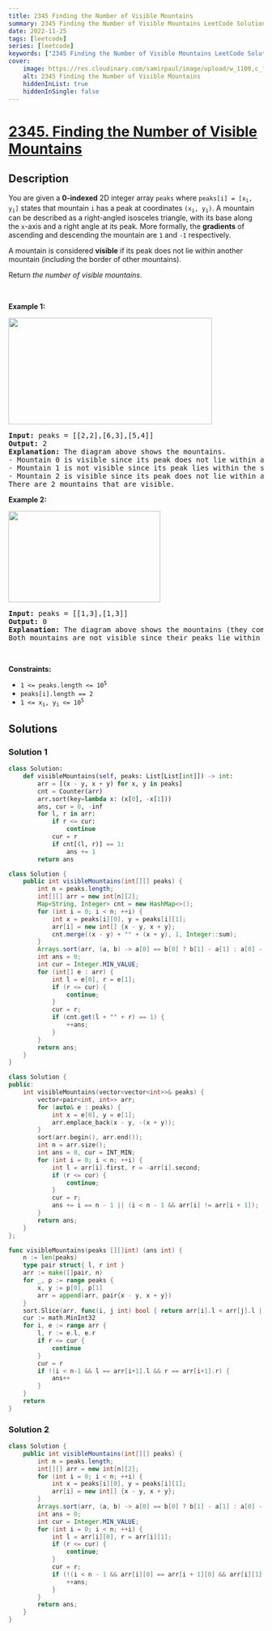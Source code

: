 ```yaml
---
title: 2345 Finding the Number of Visible Mountains
summary: 2345 Finding the Number of Visible Mountains LeetCode Solution Explained
date: 2022-11-25
tags: [leetcode]
series: [leetcode]
keywords: ["2345 Finding the Number of Visible Mountains LeetCode Solution Explained in all languages", "2345 Finding the Number of Visible Mountains", "LeetCode", "leetcode solution in Python3 C++ Java Go PHP Ruby Swift TypeScript Rust C# JavaScript C", "GeeksforGeeks", "InterviewBit", "Coding Ninjas", "HackerRank", "HackerEarth", "CodeChef", "TopCoder", "AlgoExpert", "freeCodeCamp", "Codeforces", "GitHub", "AtCoder", "Samir Paul"]
cover:
    image: https://res.cloudinary.com/samirpaul/image/upload/w_1100,c_fit,co_rgb:FFFFFF,l_text:Arial_75_bold:2345 Finding the Number of Visible Mountains - Solution Explained/problem-solving.webp
    alt: 2345 Finding the Number of Visible Mountains
    hiddenInList: true
    hiddenInSingle: false
---
```



# [2345. Finding the Number of Visible Mountains](https://leetcode.com/problems/finding-the-number-of-visible-mountains)


## Description

<p>You are given a <strong>0-indexed</strong> 2D integer array <code>peaks</code> where <code>peaks[i] = [x<sub>i</sub>, y<sub>i</sub>]</code> states that mountain <code>i</code> has a peak at coordinates <code>(x<sub>i</sub>, y<sub>i</sub>)</code>. A mountain can be described as a right-angled isosceles triangle, with its base along the <code>x</code>-axis and a right angle at its peak. More formally, the <strong>gradients</strong> of ascending and descending the mountain are <code>1</code> and <code>-1</code> respectively.</p>

<p>A mountain is considered <strong>visible</strong> if its peak does not lie within another mountain (including the border of other mountains).</p>

<p>Return <em>the number of visible mountains</em>.</p>

<p>&nbsp;</p>
<p><strong class="example">Example 1:</strong></p>
<img alt="" src="https://spcdn.pages.dev/leetcode/problems/2345.Finding%20the%20Number%20of%20Visible%20Mountains/images/ex1.png" style="width: 402px; height: 210px;" />
<pre>
<strong>Input:</strong> peaks = [[2,2],[6,3],[5,4]]
<strong>Output:</strong> 2
<strong>Explanation:</strong> The diagram above shows the mountains.
- Mountain 0 is visible since its peak does not lie within another mountain or its sides.
- Mountain 1 is not visible since its peak lies within the side of mountain 2.
- Mountain 2 is visible since its peak does not lie within another mountain or its sides.
There are 2 mountains that are visible.</pre>

<p><strong class="example">Example 2:</strong></p>
<img alt="" src="https://spcdn.pages.dev/leetcode/problems/2345.Finding%20the%20Number%20of%20Visible%20Mountains/images/ex2new1.png" style="width: 300px; height: 180px;" />
<pre>
<strong>Input:</strong> peaks = [[1,3],[1,3]]
<strong>Output:</strong> 0
<strong>Explanation:</strong> The diagram above shows the mountains (they completely overlap).
Both mountains are not visible since their peaks lie within each other.
</pre>

<p>&nbsp;</p>
<p><strong>Constraints:</strong></p>

<ul>
	<li><code>1 &lt;= peaks.length &lt;= 10<sup>5</sup></code></li>
	<li><code>peaks[i].length == 2</code></li>
	<li><code>1 &lt;= x<sub>i</sub>, y<sub>i</sub> &lt;= 10<sup>5</sup></code></li>
</ul>

## Solutions

### Solution 1

<!-- tabs:start -->

```python
class Solution:
    def visibleMountains(self, peaks: List[List[int]]) -> int:
        arr = [(x - y, x + y) for x, y in peaks]
        cnt = Counter(arr)
        arr.sort(key=lambda x: (x[0], -x[1]))
        ans, cur = 0, -inf
        for l, r in arr:
            if r <= cur:
                continue
            cur = r
            if cnt[(l, r)] == 1:
                ans += 1
        return ans
```

```java
class Solution {
    public int visibleMountains(int[][] peaks) {
        int n = peaks.length;
        int[][] arr = new int[n][2];
        Map<String, Integer> cnt = new HashMap<>();
        for (int i = 0; i < n; ++i) {
            int x = peaks[i][0], y = peaks[i][1];
            arr[i] = new int[] {x - y, x + y};
            cnt.merge((x - y) + "" + (x + y), 1, Integer::sum);
        }
        Arrays.sort(arr, (a, b) -> a[0] == b[0] ? b[1] - a[1] : a[0] - b[0]);
        int ans = 0;
        int cur = Integer.MIN_VALUE;
        for (int[] e : arr) {
            int l = e[0], r = e[1];
            if (r <= cur) {
                continue;
            }
            cur = r;
            if (cnt.get(l + "" + r) == 1) {
                ++ans;
            }
        }
        return ans;
    }
}
```

```cpp
class Solution {
public:
    int visibleMountains(vector<vector<int>>& peaks) {
        vector<pair<int, int>> arr;
        for (auto& e : peaks) {
            int x = e[0], y = e[1];
            arr.emplace_back(x - y, -(x + y));
        }
        sort(arr.begin(), arr.end());
        int n = arr.size();
        int ans = 0, cur = INT_MIN;
        for (int i = 0; i < n; ++i) {
            int l = arr[i].first, r = -arr[i].second;
            if (r <= cur) {
                continue;
            }
            cur = r;
            ans += i == n - 1 || (i < n - 1 && arr[i] != arr[i + 1]);
        }
        return ans;
    }
};
```

```go
func visibleMountains(peaks [][]int) (ans int) {
	n := len(peaks)
	type pair struct{ l, r int }
	arr := make([]pair, n)
	for _, p := range peaks {
		x, y := p[0], p[1]
		arr = append(arr, pair{x - y, x + y})
	}
	sort.Slice(arr, func(i, j int) bool { return arr[i].l < arr[j].l || (arr[i].l == arr[j].l && arr[i].r > arr[j].r) })
	cur := math.MinInt32
	for i, e := range arr {
		l, r := e.l, e.r
		if r <= cur {
			continue
		}
		cur = r
		if !(i < n-1 && l == arr[i+1].l && r == arr[i+1].r) {
			ans++
		}
	}
	return
}
```

<!-- tabs:end -->

### Solution 2

<!-- tabs:start -->

```java
class Solution {
    public int visibleMountains(int[][] peaks) {
        int n = peaks.length;
        int[][] arr = new int[n][2];
        for (int i = 0; i < n; ++i) {
            int x = peaks[i][0], y = peaks[i][1];
            arr[i] = new int[] {x - y, x + y};
        }
        Arrays.sort(arr, (a, b) -> a[0] == b[0] ? b[1] - a[1] : a[0] - b[0]);
        int ans = 0;
        int cur = Integer.MIN_VALUE;
        for (int i = 0; i < n; ++i) {
            int l = arr[i][0], r = arr[i][1];
            if (r <= cur) {
                continue;
            }
            cur = r;
            if (!(i < n - 1 && arr[i][0] == arr[i + 1][0] && arr[i][1] == arr[i + 1][1])) {
                ++ans;
            }
        }
        return ans;
    }
}
```

<!-- tabs:end -->

<!-- end -->

